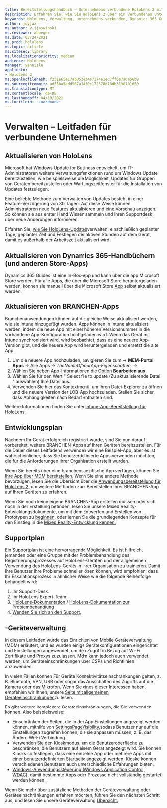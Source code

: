 ```yaml
---
title: Bereitstellungshandbuch – Unternehmens verbundene HoloLens 2 mit Dynamics 365-Handbüchern – Verwalten
description: Erfahren Sie, wie Sie HoloLens 2 über ein verbundenes Unternehmensnetzwerk mit Dynamics 365-Leitfäden verwalten.
keywords: HoloLens, Verwaltung, unternehmens verbunden, Dynamics 365 Guides, AAD, Azure AD, MDM, Mobile Geräteverwaltung
author: joyjaz
ms.author: v-jjaswinski
ms.reviewer: aboeger
ms.date: 03/24/2021
ms.prod: hololens
ms.topic: article
ms.sitesec: library
ms.localizationpriority: medium
audience: HoloLens
manager: yannisle
appliesto:
- HoloLens 2
ms.openlocfilehash: f231e65e17ab053e34e7174e1ed7ff6e7a0a56b8
ms.sourcegitcommit: ad53ba5edd567a18f0c172578d78db3190701650
ms.translationtype: MT
ms.contentlocale: de-DE
ms.lasthandoff: 04/19/2021
ms.locfileid: "108308802"
---
```

# <a name="maintain---corporate-connected-guide"></a>Verwalten – Leitfaden für verbundene Unternehmen

## <a name="update-hololens"></a>Aktualisieren von HoloLens

Microsoft hat Windows Update for Business entwickelt, um IT-Administratoren weitere Verwaltungsfunktionen rund um Windows Update bereitzustellen, wie beispielsweise die Möglichkeit, Updates für Gruppen von Geräten bereitzustellen oder Wartungszeitfenster für die Installation von Updates festzulegen.

Eine beliebte Methode zum Verwalten von Updates besteht in einer Feature-Verzögerung von 30 Tagen. Auf diese Weise können Administratoren neue Features aktualisieren und eine Vorschau anzeigen. So können sie aus erster Hand Wissen sammeln und Ihren Supportdesk über neue Änderungen informieren.

Erfahren Sie, [wie Sie HoloLens-Updates](https://docs.microsoft.com/hololens/hololens-updates)verwalten, einschließlich geplanter Tage, geplanter Zeit und Festlegen der aktiven Stunden auf dem Gerät, damit es außerhalb der Arbeitszeit aktualisiert wird.

## <a name="how-to-update-dynamics-365-guides-and-other-store-apps"></a>Aktualisieren von Dynamics 365-Handbüchern (und anderen Store-Apps)

Dynamics 365 Guides ist eine In-Box-App und kann über die app Microsoft Store werden. Für alle Apps, die über die Microsoft Store heruntergeladen werden, können sie manuell über die Microsoft Store [App](https://docs.microsoft.com/hololens/holographic-store-apps#update-apps) selbst aktualisiert werden.

## <a name="how-to-update-lob-apps"></a>Aktualisieren von BRANCHEN-Apps

Branchenanwendungen können auf die gleiche Weise aktualisiert werden, wie sie intune hinzugefügt wurden. Apps können in Intune aktualisiert werden, indem die neue App mit einer höheren Versionsnummer in die vorhandene App-Konfiguration hochgeladen wird. Wenn das Gerät mit Intune synchronisiert wird, wird beobachtet, dass es eine neuere App-Version gibt, und die neuere App wird heruntergeladen und ersetzt die alte App.

1. Um die neuere App hochzuladen, navigieren Sie zum [](https://endpoint.microsoft.com/#home)  ->  **MEM-Portal Apps** -> Alle Apps   ->  *TheNameOfYourApp-Eigenschaften.*  ->  
2. Wählen Sie neben App-Informationen die Option **Bearbeiten aus.**
3. Wählen Sie für den Wert &quot; Select file to update (Zu aktualisierende Datei &quot; auswählen) Ihre Datei aus.
4. Verwenden Sie hier das Kontextmenü, um Ihren Datei-Explorer zu öffnen und die neuere Version der LOB-App hochzuladen. Stellen Sie sicher, dass Abhängigkeiten nach Bedarf enthalten sind.

Weitere Informationen finden Sie unter [Intune-App-Bereitstellung für HoloLens.](https://docs.microsoft.com/hololens/app-deploy-intune)

## <a name="development-plan"></a>Entwicklungsplan

Nachdem Ihr Gerät erfolgreich registriert wurde, sind Sie nun darauf vorbereitet, weitere BRANCHEN-Apps auf Ihren Geräten bereitzustellen. Für die Dauer dieses Leitfadens verwenden wir eine Beispiel-App, aber es ist wahrscheinlicher, dass Sie benutzerdefinierte Apps verwenden möchten, die für die Anforderungen Ihrer Organisation erstellt wurden.

Wenn Sie bereits über eine branchenspezifische App verfügen, können Sie [Ihre App über MDM bereitstellen.](https://docs.microsoft.com/hololens/app-deploy-intune) Wenn Sie eine andere Methode bevorzugen, lesen Sie die Übersicht über die [Anwendungsbereitstellung für HoloLens 2,](https://docs.microsoft.com/hololens/app-deploy-overview) um weitere Methoden zum Bereitstellen Ihrer BRANCHEN-App auf Ihren Geräten zu erfahren.

Wenn Sie noch keine eigene BRANCHEN-App erstellen müssen oder sich noch in der Erstellung befinden, lesen Sie unsere Mixed Reality-Entwicklungsdokumente, um mit dem Entwerfen und Erstellen von Prototypen zu [beginnen,](https://docs.microsoft.com/windows/mixed-reality/design/design) oder lernen Sie die grundlegenden Konzepte für den Einstieg in die [Mixed Reality-Entwicklung kennen.](https://docs.microsoft.com/windows/mixed-reality/discover/get-started-with-mr)

## <a name="support-plan"></a>Supportplan

Ein Supportplan ist eine hervorragende Möglichkeit. Es ist hilfreich, jemanden oder eine Gruppe mit der Problembehandlung des Registrierungsprozesses auf HoloLens-Geräten und der allgemeinen Verwendung des HoloLens-Geräts in Ihrer Organisation zu trainieren. Damit Ihre Benutzer ihre Probleme schneller lösen können, wird empfohlen, dass Ihr Eskalationsprozess in ähnlicher Weise wie die folgende Reihenfolge behandelt wird:

1. Ihr Support-Desk.
2. Ihr HoloLens Expert-Team
3. [HoloLens-Dokumentation](https://docs.microsoft.com/hololens/)  /  [HoloLens-Dokumentation zur Problembehandlung](https://docs.microsoft.com/hololens/hololens-troubleshooting)
4. [Wenden Sie sich an den Support.](https://support.serviceshub.microsoft.com/supportforbusiness/create?sapId=e9391227-fa6d-927b-0fff-f96288631b8f)

## <a name="device-management"></a>-Geräteverwaltung

In diesem Leitfaden wurde das Einrichten von Mobile Geräteverwaltung (MDM) erläutert, und es wurden einige Gerätekonfigurationen eingerichtet und Einstellungen angewendet, um den Zugriff in Bezug auf Wi-Fi Zertifikate und Proxys zuzulassen. Mdm kann jedoch auch verwendet werden, um Geräteeinschränkungen über CSPs und Richtlinien anzuwenden.

In vielen Fällen können Für Geräte Konnektivitätseinschränkungen gelten, z. B. Bluetooth, VPN, USB oder sogar das Ausschalten des Zugriffs auf die Kamera oder das Mikrofon. Wenn Sie eines dieser Interessen haben, empfehlen wir Ihnen, unsere [Seite mit allgemeinen Geräteeinschränkungen](https://docs.microsoft.com/hololens/hololens-common-device-restrictions)zu lesen.

Es gibt weitere komplexere Geräteeinschränkungen, die Sie verwenden können. Also beispielsweise:

- Einschränken der Seiten, die in der App Einstellungen angezeigt werden können, mithilfe von [SettingsPageVisibility,](https://docs.microsoft.com/hololens/settings-uri-list)sodass Benutzer nur auf die Einstellungen zugreifen können, die sie anpassen müssen, z. B. das Ändern Wi-Fi Verbindung.
- Verwenden [Sie den Kioskmodus,](https://docs.microsoft.com/hololens/hololens-kiosk) um die Benutzeroberfläche zu beschränken, die Benutzern auf einem Gerät angezeigt wird. Sie können Kiosks so festlegen, dass eine einzelne App oder mehrere Apps mit einer benutzerdefinierten Startseite angezeigt werden. Kioske können verschiedenen Benutzern auch unterschiedliche Erfahrungen bieten.
- [Windows-Anwendungssteuerung (Windows Application Control, WDAC),](https://docs.microsoft.com/hololens/windows-defender-application-control-wdac) damit bestimmte Apps oder Prozesse nicht vollständig gestartet werden können.

Wenn Sie mehr über zusätzliche Methoden der Geräteverwaltung oder Geräteeinschränkungen erfahren möchten, führen Sie den nächsten Schritt aus, und lesen Sie unsere Geräteverwaltung [Übersicht.](https://docs.microsoft.com/hololens/hololens-csp-policy-overview)





